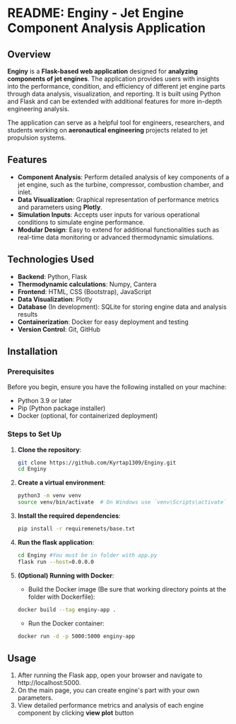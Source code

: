 # README: Enginy - Jet Engine Component Analysis Application

## Overview

**Enginy** is a **Flask-based web application** designed for **analyzing components of jet engines**. The application provides users with insights into the performance, condition, and efficiency of different jet engine parts through data analysis, visualization, and reporting. It is built using Python and Flask and can be extended with additional features for more in-depth engineering analysis.

The application can serve as a helpful tool for engineers, researchers, and students working on **aeronautical engineering** projects related to jet propulsion systems.

## Features

- **Component Analysis**: Perform detailed analysis of key components of a jet engine, such as the turbine, compressor, combustion chamber, and inlet.
- **Data Visualization**: Graphical representation of performance metrics and parameters using **Plotly**.
- **Simulation Inputs**: Accepts user inputs for various operational conditions  to simulate engine performance.
- **Modular Design**: Easy to extend for additional functionalities such as real-time data monitoring or advanced thermodynamic simulations.

## Technologies Used

- **Backend**: Python, Flask
- **Thermodynamic calculations**: Numpy, Cantera
- **Frontend**: HTML, CSS (Bootstrap), JavaScript
- **Data Visualization**: Plotly
- **Database** (In development): SQLite for storing engine data and analysis results
- **Containerization**: Docker for easy deployment and testing
- **Version Control**: Git, GitHub

## Installation

### Prerequisites

Before you begin, ensure you have the following installed on your machine:

- Python 3.9 or later
- Pip (Python package installer)
- Docker (optional, for containerized deployment)

### Steps to Set Up

1. **Clone the repository**:
   ```bash
   git clone https://github.com/Kyrtap1309/Enginy.git
   cd Enginy
    ```
2. **Create a virtual environment**:
    ```bash
    python3 -m venv venv
    source venv/bin/activate  # On Windows use `venv\Scripts\activate`

3. **Install the required dependencies**:
    ```bash
    pip install -r requiremenets/base.txt
    ```

4. **Run the flask application**:
    ```bash
    cd Enginy #You must be in folder with app.py
    flask run --host=0.0.0.0
    ```

5. **(Optional) Running with Docker**:
    
    - Build the Docker image (Be sure that working directory points at the folder with Dockerfile):
    ```bash
    docker build --tag enginy-app .
    ```
    - Run the Docker container:
    ```bash
    docker run -d -p 5000:5000 enginy-app
    ```

## Usage
1. After running the Flask app, open your browser and navigate to http://localhost:5000.
2. On the main page, you can create engine's part with your own parameters.
3. View detailed performance metrics and analysis of each engine component by clicking **view plot** button


